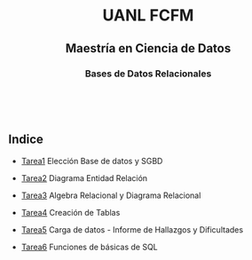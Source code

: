 <div align="center">

# UANL FCFM

## Maestría en Ciencia de Datos

### Bases de Datos Relacionales


</div>

<br>
<br>
<br>   

## Indice


* [Tarea1](https://github.com/xDiegoCruz15/MCD-BDR/blob/master/Tarea1/Tarea1.md) Elección Base de datos y SGBD

* [Tarea2](https://github.com/xDiegoCruz15/MCD-BDR/blob/master/Tarea2.md) Diagrama Entidad Relación

* [Tarea3](https://github.com/xDiegoCruz15/MCD-BDR/blob/master/Tarea3/Tarea3.md) Algebra Relacional y Diagrama Relacional

* [Tarea4](https://github.com/xDiegoCruz15/MCD-BDR/blob/master/tarea4.sql) Creación de Tablas
  
* [Tarea5](https://github.com/xDiegoCruz15/MCD-BDR/blob/master/Tarea5/Tarea5.md)  Carga de datos - Informe de Hallazgos y Dificultades

* [Tarea6](https://github.com/xDiegoCruz15/MCD-BDR/blob/master/Tarea6/Tarea6.md) Funciones de básicas de SQL
